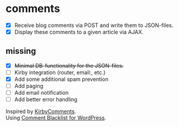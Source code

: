 # comments

- [x] Receive blog comments via POST and write them to JSON-files.  
- [x] Display these comments to a given article via AJAX.

## missing

- [x] ~~Minimal DB-functionality for the JSON-files.~~
- [ ] Kirby integration (router, email:, etc.)
- [x] Add some additional spam prevention
- [ ] Add paging
- [ ] Add email notification
- [ ] Add better error handling

Inspired by [KirbyComments](https://github.com/Addpixel/KirbyComments).  
Using [Comment Blacklist for WordPress](https://github.com/splorp/wordpress-comment-blacklist).
